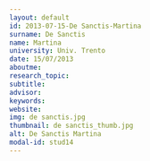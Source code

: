 ```yaml
---
layout: default 
id: 2013-07-15-De Sanctis-Martina
surname: De Sanctis
name: Martina
university: Univ. Trento
date: 15/07/2013
aboutme: 
research_topic: 
subtitle: 
advisor: 
keywords: 
website: 
img: de sanctis.jpg
thumbnail: de sanctis_thumb.jpg
alt: De Sanctis Martina
modal-id: stud14
---
```

